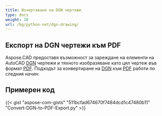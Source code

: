 ```yaml
---
title: Изчертаване на DGN чертежи
type: docs
weight: 30
url: /bg/python-net/dgn-drawing/
---
```


## **Експорт на DGN чертежи към PDF**

Aspose.CAD предоставя възможност за зареждане на елементи на AutoCAD [DGN](https://docs.fileformat.com/cad/dgn/) чертежи и тяхното изобразяване като цял чертеж във формат [PDF](https://docs.fileformat.com/pdf/). Подходът за конвертиране на [DGN](https://docs.fileformat.com/cad/dgn/) към [PDF](https://docs.fileformat.com/pdf/) работи по следния начин:

## Примерен код

{{< gist "aspose-com-gists" "511bcfad674670f7484dcd1c47480b11" "Convert-DGN-to-PDF-Export.py" >}}
